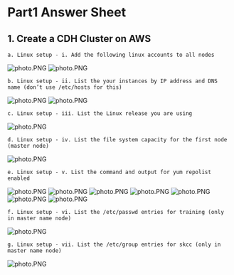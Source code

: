 # Part1 Answer Sheet
## 1. Create a CDH Cluster on AWS
```
a. Linux setup - i. Add the following linux accounts to all nodes
```
![photo.PNG](https://github.com/jellybean18/SKCC_07785_FinalTest/blob/master/Images/1-a-1.PNG?raw=true)
![photo.PNG](https://github.com/jellybean18/SKCC_07785_FinalTest/blob/master/Images/1-a-2.PNG?raw=true)
```
b. Linux setup - ii. List the your instances by IP address and DNS name (don’t use /etc/hosts for this)
```
![photo.PNG](https://github.com/jellybean18/SKCC_07785_FinalTest/blob/master/Images/1-a-3.PNG?raw=true)
![photo.PNG](https://github.com/jellybean18/SKCC_07785_FinalTest/blob/master/Images/1-a-4.PNG?raw=true)
```
c. Linux setup - iii. List the Linux release you are using
```
![photo.PNG](https://github.com/jellybean18/SKCC_07785_FinalTest/blob/master/Images/1-a-5.PNG?raw=true)
```
d. Linux setup - iv. List the file system capacity for the first node (master node)
```
![photo.PNG](https://github.com/jellybean18/SKCC_07785_FinalTest/blob/master/Images/1-a-6.PNG?raw=true)
```
e. Linux setup - v. List the command and output for yum repolist enabled
```
![photo.PNG](https://github.com/jellybean18/SKCC_07785_FinalTest/blob/master/Images/1-a-7.PNG?raw=true)
![photo.PNG](https://github.com/jellybean18/SKCC_07785_FinalTest/blob/master/Images/1-a-8.PNG?raw=true)
![photo.PNG](https://github.com/jellybean18/SKCC_07785_FinalTest/blob/master/Images/1-a-9.PNG?raw=true)
![photo.PNG](https://github.com/jellybean18/SKCC_07785_FinalTest/blob/master/Images/1-a-10.PNG?raw=true)
![photo.PNG](https://github.com/jellybean18/SKCC_07785_FinalTest/blob/master/Images/1-a-11.PNG?raw=true)
![photo.PNG](https://github.com/jellybean18/SKCC_07785_FinalTest/blob/master/Images/1-a-12.PNG?raw=true)
![photo.PNG](https://github.com/jellybean18/SKCC_07785_FinalTest/blob/master/Images/1-a-13.PNG?raw=true)
```
f. Linux setup - vi. List the /etc/passwd entries for training (only in master name node)
```
![photo.PNG](https://github.com/jellybean18/SKCC_07785_FinalTest/blob/master/Images/1-a-15_etc_passwd.PNG?raw=true)
```
g. Linux setup - vii. List the /etc/group entries for skcc (only in master name node)
```
![photo.PNG](https://github.com/jellybean18/SKCC_07785_FinalTest/blob/master/Images/1-a-15_etc_group.PNG?raw=true)

